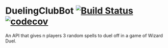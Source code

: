 # DuelingClubBot [![Build Status](https://travis-ci.org/SulavKhadka/DuelingClubBot.svg?branch=master)](https://travis-ci.org/SulavKhadka/DuelingClubBot) [![codecov](https://codecov.io/gh/SulavKhadka/DuelingClubBot/branch/master/graph/badge.svg)](https://codecov.io/gh/SulavKhadka/DuelingClubBot) 
An API that gives n players 3 random spells to duel off in a game of Wizard Duel.
